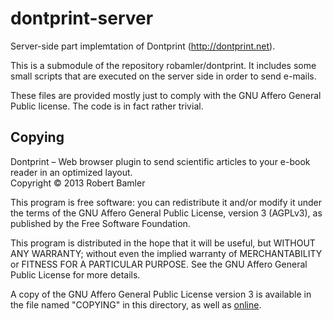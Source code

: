 dontprint-server
================

Server-side part implemtation of Dontprint (http://dontprint.net).

This is a submodule of the repository robamler/dontprint.
It includes some small scripts that are executed on the server side in order to send e-mails.

These files are provided mostly just to comply with the GNU Affero General Public license.
The code is in fact rather trivial.


Copying
-------

Dontprint &ndash; Web browser plugin to send scientific articles to your e-book reader in an optimized layout.<br>
Copyright &copy; 2013  Robert Bamler

This program is free software: you can redistribute it and/or modify
it under the terms of the GNU Affero General Public License, version 3 (AGPLv3),
as published by the Free Software Foundation.

This program is distributed in the hope that it will be useful,
but WITHOUT ANY WARRANTY; without even the implied warranty of
MERCHANTABILITY or FITNESS FOR A PARTICULAR PURPOSE.  See the
GNU Affero General Public License for more details.

A copy of the GNU Affero General Public License version 3 is available in the
file named "COPYING" in this directory, as well as [online](http://www.gnu.org/licenses/agpl-3.0).
